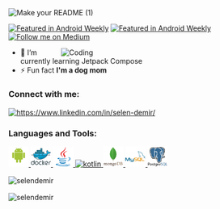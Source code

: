 
<img width="1834" alt="Make your README (1)" src="https://github.com/selendemir/selendemir/assets/45327213/09e7fa4c-9746-451c-939b-7196f6837a2d">

[![Featured in Android Weekly](https://img.shields.io/badge/Featured_in-Android_Weekly_%23679-3DDC84?logo=android&logoColor=white&style=for-the-badge)](https://androidweekly.net/issues/issue-679) 
[![Featured in Android Weekly](https://img.shields.io/badge/Featured_in-Android_Weekly_%23679-3DDC84?logo=android&logoColor=white&style=for-the-badge)](https://androidweekly.net/issues/issue-688) 
[![Follow me on Medium](https://img.shields.io/badge/Read%20on-Medium-000000?logo=medium&logoColor=white&style=for-the-badge)](https://medium.com/@selendemir)



<img align="right" alt="Coding" width="400" src="https://cdn.dribbble.com/users/5448869/screenshots/11964344/media/7c1a55db92d1d015c51ad7595a2b82ff.png?resize=400x300&vertical=center">

- 🌱 I’m currently learning Jetpack Compose  
- ⚡ Fun fact **I'm a dog mom**


<h3 align="left">Connect with me:</h3>
<p align="left">
<a href="https://linkedin.com/in/https://www.linkedin.com/in/selen-demir/" target="blank"><img align="center" src="https://raw.githubusercontent.com/rahuldkjain/github-profile-readme-generator/master/src/images/icons/Social/linked-in-alt.svg" alt="https://www.linkedin.com/in/selen-demir/" height="30" width="40" /></a>
</p>

<h3 align="left">Languages and Tools:</h3>
<p align="left"> <a href="https://developer.android.com" target="_blank" rel="noreferrer"> <img src="https://raw.githubusercontent.com/devicons/devicon/master/icons/android/android-original-wordmark.svg" alt="android" width="40" height="40"/> </a> <a href="https://www.docker.com/" target="_blank" rel="noreferrer"> <img src="https://raw.githubusercontent.com/devicons/devicon/master/icons/docker/docker-original-wordmark.svg" alt="docker" width="40" height="40"/> </a> <a href="https://www.java.com" target="_blank" rel="noreferrer"> <img src="https://raw.githubusercontent.com/devicons/devicon/master/icons/java/java-original.svg" alt="java" width="40" height="40"/> </a> <a href="https://kotlinlang.org" target="_blank" rel="noreferrer"> <img src="https://www.vectorlogo.zone/logos/kotlinlang/kotlinlang-icon.svg" alt="kotlin" width="40" height="40"/> </a> <a href="https://www.mongodb.com/" target="_blank" rel="noreferrer"> <img src="https://raw.githubusercontent.com/devicons/devicon/master/icons/mongodb/mongodb-original-wordmark.svg" alt="mongodb" width="40" height="40"/> </a> <a href="https://www.mysql.com/" target="_blank" rel="noreferrer"> <img src="https://raw.githubusercontent.com/devicons/devicon/master/icons/mysql/mysql-original-wordmark.svg" alt="mysql" width="40" height="40"/> </a> <a href="https://www.postgresql.org" target="_blank" rel="noreferrer"> <img src="https://raw.githubusercontent.com/devicons/devicon/master/icons/postgresql/postgresql-original-wordmark.svg" alt="postgresql" width="40" height="40"/> </a> </p>

<p><img align="center" src="https://github-readme-stats.vercel.app/api/top-langs?username=selendemir&show_icons=true&locale=en&layout=compact" alt="selendemir" /></p>

<p><img align="center" src="https://github-readme-streak-stats.herokuapp.com/?user=selendemir&" alt="selendemir" /></p>
